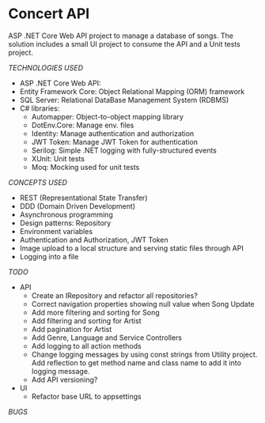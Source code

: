 # Concert API

ASP .NET Core Web API project to manage a database of songs. The solution includes a small UI project to consume the API and a Unit tests project.

_TECHNOLOGIES USED_

- ASP .NET Core Web API:
- Entity Framework Core: Object Relational Mapping (ORM) framework
- SQL Server: Relational DataBase Management System (RDBMS)
- C# libraries:
  - Automapper: Object-to-object mapping library
  - DotEnv.Core: Manage env. files
  - Identity: Manage authentication and authorization
  - JWT Token: Manage JWT Token for authentication
  - Serilog: Simple .NET logging with fully-structured events
  - XUnit: Unit tests
  - Moq: Mocking used for unit tests

_CONCEPTS USED_

- REST (Representational State Transfer)
- DDD (Domain Driven Development)
- Asynchronous programming
- Design patterns: Repository
- Environment variables
- Authentication and Authorization, JWT Token
- Image upload to a local structure and serving static files through API
- Logging into a file

_TODO_

- API
  - Create an IRepository<T> and refactor all repositories?
  - Correct navigation properties showing null value when Song Update
  - Add more filtering and sorting for Song
  - Add filtering and sorting for Artist
  - Add pagination for Artist
  - Add Genre, Language and Service Controllers
  - Add logging to all action methods
  - Change logging messages by using const strings from Utility project. Add reflection to get method name and class name to add it into logging message.
  - Add API versioning?
- UI
  - Refactor base URL to appsettings

_BUGS_

